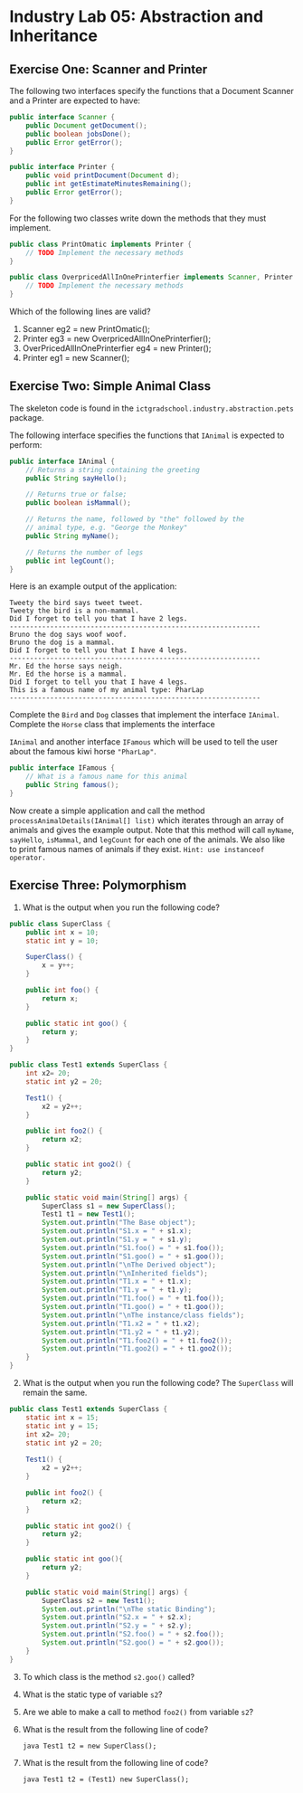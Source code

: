 Industry Lab 05: Abstraction and Inheritance
==========
## Exercise One: Scanner and Printer
The following two interfaces specify the functions that a Document Scanner and a Printer are expected to have:

```java
public interface Scanner {
	public Document getDocument();
	public boolean jobsDone();
	public Error getError();
}
```
```java
public interface Printer {
	public void printDocument(Document d);
	public int getEstimateMinutesRemaining();
	public Error getError();
}
```

For the following two classes write down the methods that they must implement.

```java
public class PrintOmatic implements Printer {
	// TODO Implement the necessary methods
}
```
```java
public class OverpricedAllInOnePrinterfier implements Scanner, Printer {
	// TODO Implement the necessary methods
}
```

Which of the following lines are valid?
1. Scanner eg2 = new PrintOmatic();
2. Printer eg3 = new OverpricedAllInOnePrinterfier();
3. OverPricedAllInOnePrinterfier eg4 = new Printer();
4. Printer eg1 = new Scanner();

## Exercise Two: Simple Animal Class
The skeleton code is found in the `ictgradschool.industry.abstraction.pets` package.

The following interface specifies the functions that `IAnimal` is expected to perform:

```java
public interface IAnimal {
	// Returns a string containing the greeting
	public String sayHello(); 

	// Returns true or false;
	public boolean isMammal();

	// Returns the name, followed by "the" followed by the 
	// animal type, e.g. "George the Monkey"
	public String myName();

	// Returns the number of legs
	public int legCount();
}
```

Here is an example output of the application:

```text
Tweety the bird says tweet tweet.
Tweety the bird is a non-mammal.
Did I forget to tell you that I have 2 legs.
--------------------------------------------------------------
Bruno the dog says woof woof.
Bruno the dog is a mammal.
Did I forget to tell you that I have 4 legs.
--------------------------------------------------------------
Mr. Ed the horse says neigh.
Mr. Ed the horse is a mammal.
Did I forget to tell you that I have 4 legs.
This is a famous name of my animal type: PharLap
--------------------------------------------------------------
```

Complete the `Bird` and `Dog` classes that implement the interface `IAnimal`. Complete the `Horse` class that implements the interface 

`IAnimal` and another interface `IFamous` which will be used to tell the user about the famous kiwi horse `"PharLap"`.

```java
public interface IFamous {
	// What is a famous name for this animal
	public String famous(); 
}
```

Now create a simple application and call the method `processAnimalDetails(IAnimal[] list)` which iterates through an array of animals and gives the example output. Note that this method will call `myName`, `sayHello`, `isMammal`, and `legCount` for each one of the animals. We also like to print famous names of animals if they exist. `Hint: use instanceof operator.`

## Exercise Three: Polymorphism
1. What is the output when you run the following code?
```java
public class SuperClass { 
	public int x = 10; 
	static int y = 10; 

	SuperClass() { 
  		x = y++; 
	} 

	public int foo() { 
 		return x; 
	} 

	public static int goo() { 
 		return y; 
	} 
} 

public class Test1 extends SuperClass { 
	int x2= 20; 
	static int y2 = 20; 

	Test1() { 
 		x2 = y2++; 
	} 

	public int foo2() { 
 		return x2; 
	} 

	public static int goo2() {
 		return y2; 
	} 

	public static void main(String[] args) { 
 		SuperClass s1 = new SuperClass(); 
 		Test1 t1 = new Test1(); 
 		System.out.println("The Base object");  
 		System.out.println("S1.x = " + s1.x);  
 		System.out.println("S1.y = " + s1.y); 
 		System.out.println("S1.foo() = " + s1.foo()); 
 		System.out.println("S1.goo() = " + s1.goo());  
 		System.out.println("\nThe Derived object"); 
 	 	System.out.println("\nInherited fields");  
 		System.out.println("T1.x = " + t1.x); 
 		System.out.println("T1.y = " + t1.y); 
 		System.out.println("T1.foo() = " + t1.foo()); 
 		System.out.println("T1.goo() = " + t1.goo()); 
 		System.out.println("\nThe instance/class fields"); 
 		System.out.println("T1.x2 = " + t1.x2); 
 		System.out.println("T1.y2 = " + t1.y2); 
 		System.out.println("T1.foo2() = " + t1.foo2()); 
 		System.out.println("T1.goo2() = " + t1.goo2()); 
	} 
}
```
2. What is the output when you run the following code? The `SuperClass` will remain the same.
```java
public class Test1 extends SuperClass { 
 	static int x = 15; 
 	static int y = 15; 
 	int x2= 20; 
 	static int y2 = 20; 
 	
	Test1() { 
 		x2 = y2++; 
	} 

	public int foo2() { 
 		return x2; 
	} 

	public static int goo2() { 
 		return y2; 
	} 

	public static int goo(){ 
 		return y2; 
	} 

	public static void main(String[] args) { 
 		SuperClass s2 = new Test1(); 
 		System.out.println("\nThe static Binding"); 
 		System.out.println("S2.x = " + s2.x); 
 		System.out.println("S2.y = " + s2.y); 
 		System.out.println("S2.foo() = " + s2.foo()); 
 		System.out.println("S2.goo() = " + s2.goo()); 
	} 
}
```
3. To which class is the method `s2.goo()` called?

4. What is the static type of variable `s2`?

5. Are we able to make a call to method `foo2()` from variable `s2`?

6. What is the result from the following line of code?

    ```java Test1 t2 = new SuperClass();```

7. What is the result from the following line of code?

    ```java Test1 t2 = (Test1) new SuperClass();```
